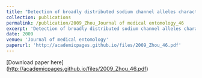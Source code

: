```yaml
---
title: "Detection of broadly distributed sodium channel alleles characteristic of insect pyrethroid resistance in West Nile virus vector Culex pipiens complex mosquitoes in the United States"
collection: publications
permalink: /publication/2009_Zhou_Journal of medical entomology_46
excerpt: 'Detection of broadly distributed sodium channel alleles characteristic of insect pyrethroid resistance in West Nile virus vector Culex pipiens complex mosquitoes in the United States'
date: 2009
venue: 'Journal of medical entomology'
paperurl: 'http://academicpages.github.io/files/2009_Zhou_46.pdf'
---
```

[Download paper here] (http://academicpages.github.io/files/2009_Zhou_46.pdf)
